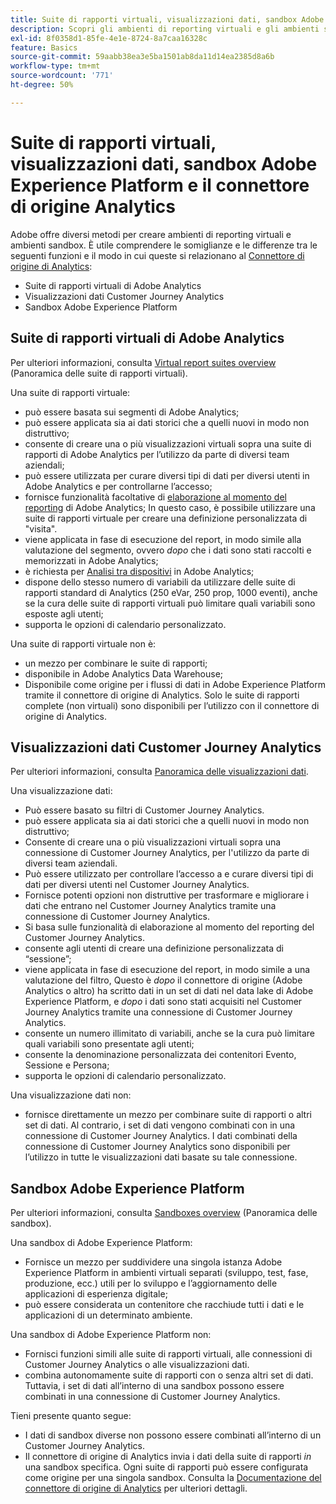 ```yaml
---
title: Suite di rapporti virtuali, visualizzazioni dati, sandbox Adobe Experience Platform e il connettore di origine Analytics
description: Scopri gli ambienti di reporting virtuali e gli ambienti sandbox.
exl-id: 8f0358d1-85fe-4e1e-8724-8a7caa16328c
feature: Basics
source-git-commit: 59aabb38ea3e5ba1501ab8da11d14ea2385d8a6b
workflow-type: tm+mt
source-wordcount: '771'
ht-degree: 50%

---
```


# Suite di rapporti virtuali, visualizzazioni dati, sandbox Adobe Experience Platform e il connettore di origine Analytics

Adobe offre diversi metodi per creare ambienti di reporting virtuali e ambienti sandbox. È utile comprendere le somiglianze e le differenze tra le seguenti funzioni e il modo in cui queste si relazionano al [Connettore di origine di Analytics](https://experienceleague.adobe.com/docs/experience-platform/sources/ui-tutorials/create/adobe-applications/analytics.html?lang=it):

* Suite di rapporti virtuali di Adobe Analytics
* Visualizzazioni dati Customer Journey Analytics
* Sandbox Adobe Experience Platform

## Suite di rapporti virtuali di Adobe Analytics

Per ulteriori informazioni, consulta [Virtual report suites overview](https://experienceleague.adobe.com/docs/analytics/components/virtual-report-suites/vrs-about.html?lang=it) (Panoramica delle suite di rapporti virtuali).

Una suite di rapporti virtuale:

* può essere basata sui segmenti di Adobe Analytics;
* può essere applicata sia ai dati storici che a quelli nuovi in modo non distruttivo;
* consente di creare una o più visualizzazioni virtuali sopra una suite di rapporti di Adobe Analytics per l’utilizzo da parte di diversi team aziendali;
* può essere utilizzata per curare diversi tipi di dati per diversi utenti in Adobe Analytics e per controllarne l’accesso;
* fornisce funzionalità facoltative di [elaborazione al momento del reporting](https://experienceleague.adobe.com/docs/analytics/components/virtual-report-suites/vrs-report-time-processing.html?lang=it) di Adobe Analytics; In questo caso, è possibile utilizzare una suite di rapporti virtuale per creare una definizione personalizzata di &quot;visita&quot;.
* viene applicata in fase di esecuzione del report, in modo simile alla valutazione del segmento, ovvero _dopo_ che i dati sono stati raccolti e memorizzati in Adobe Analytics;
* è richiesta per [Analisi tra dispositivi](https://experienceleague.adobe.com/docs/analytics/components/cda/overview.html?lang=it) in Adobe Analytics;
* dispone dello stesso numero di variabili da utilizzare delle suite di rapporti standard di Analytics (250 eVar, 250 prop, 1000 eventi), anche se la cura delle suite di rapporti virtuali può limitare quali variabili sono esposte agli utenti;
* supporta le opzioni di calendario personalizzato.

Una suite di rapporti virtuale non è:

* un mezzo per combinare le suite di rapporti;
* disponibile in Adobe Analytics Data Warehouse;
* Disponibile come origine per i flussi di dati in Adobe Experience Platform tramite il connettore di origine di Analytics. Solo le suite di rapporti complete (non virtuali) sono disponibili per l’utilizzo con il connettore di origine di Analytics.


## Visualizzazioni dati Customer Journey Analytics

Per ulteriori informazioni, consulta [Panoramica delle visualizzazioni dati](https://experienceleague.adobe.com/docs/analytics-platform/using/cja-dataviews/data-views.html?lang=it).

Una visualizzazione dati:

* Può essere basato su filtri di Customer Journey Analytics.
* può essere applicata sia ai dati storici che a quelli nuovi in modo non distruttivo;
* Consente di creare una o più visualizzazioni virtuali sopra una connessione di Customer Journey Analytics, per l&#39;utilizzo da parte di diversi team aziendali.
* Può essere utilizzato per controllare l’accesso a e curare diversi tipi di dati per diversi utenti nel Customer Journey Analytics.
* Fornisce potenti opzioni non distruttive per trasformare e migliorare i dati che entrano nel Customer Journey Analytics tramite una connessione di Customer Journey Analytics.
* Si basa sulle funzionalità di elaborazione al momento del reporting del Customer Journey Analytics.
* consente agli utenti di creare una definizione personalizzata di “sessione”;
* viene applicata in fase di esecuzione del report, in modo simile a una valutazione del filtro, Questo è _dopo_ il connettore di origine (Adobe Analytics o altro) ha scritto dati in un set di dati nel data lake di Adobe Experience Platform, e _dopo_ i dati sono stati acquisiti nel Customer Journey Analytics tramite una connessione di Customer Journey Analytics.
* consente un numero illimitato di variabili, anche se la cura può limitare quali variabili sono presentate agli utenti;
* consente la denominazione personalizzata dei contenitori Evento, Sessione e Persona;
* supporta le opzioni di calendario personalizzato.

Una visualizzazione dati non:

* fornisce direttamente un mezzo per combinare suite di rapporti o altri set di dati. Al contrario, i set di dati vengono combinati con in una connessione di Customer Journey Analytics. I dati combinati della connessione di Customer Journey Analytics sono disponibili per l’utilizzo in tutte le visualizzazioni dati basate su tale connessione.

## Sandbox Adobe Experience Platform

Per ulteriori informazioni, consulta [Sandboxes overview](https://experienceleague.adobe.com/docs/experience-platform/sandbox/home.html?lang=it) (Panoramica delle sandbox).

Una sandbox di Adobe Experience Platform:

* Fornisce un mezzo per suddividere una singola istanza Adobe Experience Platform in ambienti virtuali separati (sviluppo, test, fase, produzione, ecc.) utili per lo sviluppo e l’aggiornamento delle applicazioni di esperienza digitale;
* può essere considerata un contenitore che racchiude tutti i dati e le applicazioni di un determinato ambiente.

Una sandbox di Adobe Experience Platform non:

* Fornisci funzioni simili alle suite di rapporti virtuali, alle connessioni di Customer Journey Analytics o alle visualizzazioni dati.
* combina autonomamente suite di rapporti con o senza altri set di dati. Tuttavia, i set di dati all’interno di una sandbox possono essere combinati in una connessione di Customer Journey Analytics.

Tieni presente quanto segue:

* I dati di sandbox diverse non possono essere combinati all’interno di un Customer Journey Analytics.
* Il connettore di origine di Analytics invia i dati della suite di rapporti _in_ una sandbox specifica. Ogni suite di rapporti può essere configurata come origine per una singola sandbox. Consulta la [Documentazione del connettore di origine di Analytics](https://experienceleague.adobe.com/docs/experience-platform/sources/ui-tutorials/create/adobe-applications/analytics.html?lang=it) per ulteriori dettagli.
